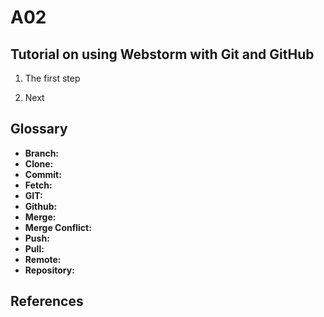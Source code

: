 # A02

## Tutorial on using Webstorm with Git and GitHub
1. The first step

2. Next

## Glossary
* **Branch:**
* **Clone:**
* **Commit:**
* **Fetch:**
* **GIT:**
* **Github:**
* **Merge:**
* **Merge Conflict:**
* **Push:**
* **Pull:**
* **Remote:**
* **Repository:**

## References
